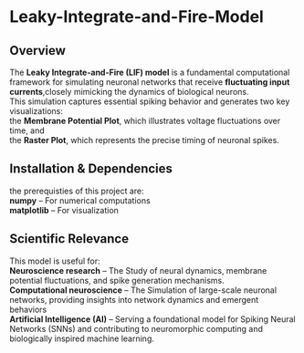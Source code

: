 # Leaky-Integrate-and-Fire-Model
## Overview
The **Leaky Integrate-and-Fire (LIF) model** is a fundamental computational framework for simulating neuronal networks that receive **fluctuating input currents**,closely mimicking the dynamics of biological neurons. <br>
This simulation captures essential spiking behavior and generates two key visualizations: <br>
the **Membrane Potential Plot**, which illustrates voltage fluctuations over time, and<br>
the **Raster Plot**, which represents the precise timing of neuronal spikes.<br>

## Installation & Dependencies
 the prerequisties of this project are:<br>
 **numpy** – For numerical computations<br>
 **matplotlib** – For visualization<br>

## Scientific Relevance
  This model is useful for:<br>
   **Neuroscience research** – The Study of neural dynamics, membrane potential fluctuations, and spike generation mechanisms. <br>
   **Computational neuroscience** – The Simulation of large-scale neuronal networks, providing insights into network dynamics and emergent behaviors <br>
   **Artificial Intelligence (AI)** –  Serving a foundational model for Spiking Neural Networks (SNNs) and contributing to neuromorphic computing and biologically inspired machine learning. <br>
